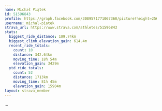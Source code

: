 ```yaml
---
name: Michał Piątek
id: 51596843
profile: https://graph.facebook.com/3089571771067360/picture?height=256&width=256
username: michal-piatek
strava_url: https://www.strava.com/athletes/51596843
stats:
  biggest_ride_distance: 109.74km
  biggest_climb_elevation_gain: 614.4m
  recent_ride_totals:
    count: 10
    distance: 342.64km
    moving_time: 18h 54m
    elevation_gain: 3429m
  ytd_ride_totals:
    count: 52
    distance: 1713km
    moving_time: 81h 45m
    elevation_gain: 15904m
layout: strava_member
--- 
```

...
